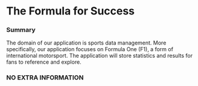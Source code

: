 # The Formula for Success

### Summary
The domain of our application is sports data management. More specifically, our application focuses on Formula One (F1), a form of international motorsport. The application will store statistics and results for fans to reference and explore. 

### NO EXTRA INFORMATION